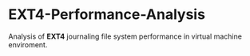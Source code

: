 # EXT4-Performance-Analysis

Analysis of **EXT4** journaling file system performance in virtual machine enviroment.
